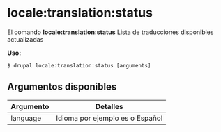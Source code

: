 # locale:translation:status
El comando **locale:translation:status** Lista de traducciones disponibles actualizadas

**Uso:**
```
$ drupal locale:translation:status [arguments] 
```

## Argumentos disponibles
Argumento | Detalles
---------|-------------
language | Idioma por ejemplo es o Español
